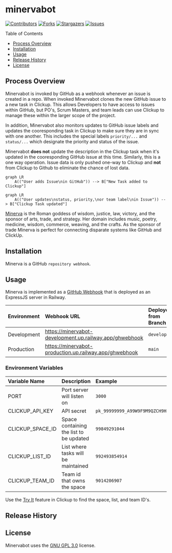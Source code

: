 # minervabot

[contributors-shield]: https://img.shields.io/github/contributors/chingu-x/minervabot.svg?style=for-the-badge
[contributors-url]: https://github.com/chingu-x/minervabot/graphs/contributors
[forks-shield]: https://img.shields.io/github/forks/chingu-x/minervabot.svg?style=for-the-badge
[forks-url]: https://github.com/chingu-x/minervabot/network/members
[stars-shield]: https://img.shields.io/github/stars/chingu-x/minervabot.svg?style=for-the-badge
[stars-url]: https://github.com/chingu-x/minervabot/stargazers
[issues-shield]: https://img.shields.io/github/issues/chingu-x/minervabot.svg?style=for-the-badge
[issues-url]: https://github.com/chingu-x/minervabot/issues

[![Contributors][contributors-shield]][contributors-url]
[![Forks][forks-shield]][forks-url]
[![Stargazers][stars-shield]][stars-url]
[![Issues][issues-shield]][issues-url]

Table of Contents

- [Process Overview](#process-overview)
- [Installation](#installation)
- [Usage](#usage)
- [Release History](#release-history)
- [License](#license)

## Process Overview

Minervabot is invoked by GitHub as a webhook whenever an issue is created in a
repo. When invoked Minervabot clones the new GitHub issue to a new task in
Clickup. This allows Developers to have access to issues
within GitHub, but PO's, Scrum Masters, and team leads can use Clickup to
manage these within the larger scope of the project.

In addition, Minervabot also monitors updates to GitHub issue labels and updates
the cooresponding task in Clickup to make sure they are in sync with one another. This includes the special labels `priority/...` and `status/...` which designate the priority and status of the issue.

Minervabot **does not** update the description in the Clickup task when it's
updated in the cooresponding GitHub issue at this time. Similarly, this is a
one way operation. Issue data is only pushed one-way to Clickup and **not** from
Clickup to Github to eliminate the chance of lost data.

```mermaid
graph LR
    A(("User adds Issue\nin GitHub")) --> B["New Task added to Clickup"]
```

```mermaid
graph LR
    A(("User updates\nstatus, priority,\nor team label\nin Issue")) --> B["Clickup Task updated"]
```

[Minerva](https://en.wikipedia.org/wiki/Minerva) is the Roman goddess of wisdom,
justice, law, victory, and the sponsor of arts, trade, and strategy. Her domain
includes music, poetry, medicine, wisdom, commerce, weaving, and the crafts. As
the sponsor of trade Minerva is perfect for connecting disparate systems like
GitHub and ClickUp.

## Installation

Minerva is a GitHub `repository webhook`.

## Usage

Minerva is implemented as a [GitHub Webhook](https://docs.github.com/en/webhooks/about-webhooks)
that is deployed as an ExpressJS server in Railway.

| Environment          | Webhook URL       | Deployed from Branch |
|:---------------------|:------------------|:---------------------|
| Development          | https://minervabot-development.up.railway.app/ghwebhook | `development` |
| Production           | https://minervabot-production.up.railway.app/ghwebhook | `main` |

### Environment Variables

| Variable Name        | Description        | Example |
|:---------------------|:-------------------|:--------|
| PORT                 | Port server will listen on | `3000`|
| CLICKUP_API_KEY      | API secret | `pk_99999999_A99W9F9M9QZCH9H9PVZHF99XZ9W9GH9A` |
| CLICKUP_SPACE_ID     | Space containing the list to be updated | `99849291044` |
| CLICKUP_LIST_ID      | List where tasks will be maintained | `992493854914` |
| CLICKUP_TEAM_ID      | Team id that owns the space | `9014206907` |

Use the [Try It](https://clickup.com/api/clickupreference/operation/GetSpaces/)
feature in Clickup to find the space, list, and team ID's.

## Release History

## License

Minervabot uses the [GNU GPL 3.0](https://github.com/chingu-x/minervabot?tab=GPL-3.0-1-ov-file#readme)
license.
